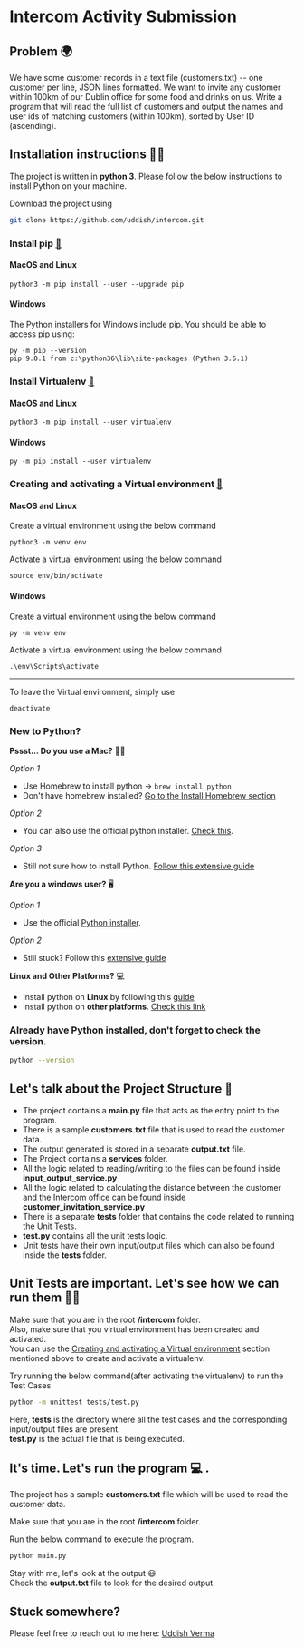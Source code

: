 # Intercom Activity Submission

## Problem 🌍 

We have some customer records in a text file (customers.txt) -- one customer per line, JSON lines formatted. We want to invite any customer within 100km of our Dublin office for some food and drinks on us. Write a program that will read the full list of customers and output the names and user ids of matching customers (within 100km), sorted by User ID (ascending).

## Installation instructions 👩‍💻 
The project is written in **python 3**. Please follow the below instructions to install Python on your machine.

Download the project using
```bash
git clone https://github.com/uddish/intercom.git
```

### Install pip [🔗](https://packaging.python.org/guides/installing-using-pip-and-virtual-environments/#installing-pip)
#### MacOS and Linux
```
python3 -m pip install --user --upgrade pip
```

#### Windows   
The Python installers for Windows include pip. You should be able to access pip using:
```
py -m pip --version
pip 9.0.1 from c:\python36\lib\site-packages (Python 3.6.1)
```

### Install Virtualenv [🔗](https://packaging.python.org/guides/installing-using-pip-and-virtual-environments/#installing-virtualenv)
#### MacOS and Linux
```
python3 -m pip install --user virtualenv
```

#### Windows   
```
py -m pip install --user virtualenv
```

### Creating and activating a Virtual environment [🔗](https://packaging.python.org/guides/installing-using-pip-and-virtual-environments/#creating-a-virtual-environment)
#### MacOS and Linux
Create a virtual environment using the below command
```
python3 -m venv env
```

Activate a virtual environment using the below command
```
source env/bin/activate
```

#### Windows   
Create a virtual environment using the below command
```
py -m venv env
```

Activate a virtual environment using the below command
```
.\env\Scripts\activate
```
-----
To leave the Virtual environment, simply use 
```
deactivate
```
### New to Python?

**Pssst... Do you use a Mac?** 👩‍💻 

*Option 1*
- Use Homebrew to install python -> ```brew install python```
- Don't have homebrew installed? [Go to the Install Homebrew section](https://brew.sh/)

*Option 2*
- You can also use the official python installer. [Check this](https://www.python.org/downloads/mac-osx/).

*Option 3*
- Still not sure how to install Python. [Follow this extensive guide](https://realpython.com/installing-python/#how-to-install-python-on-macos) 

**Are you a windows user?** 🖥

*Option 1*
- Use the official [Python installer](https://www.python.org/downloads/windows/). 

*Option 2*
- Still stuck? Follow this [extensive guide](https://realpython.com/installing-python/#how-to-check-your-python-version-on-windows) 

**Linux and Other Platforms?** 💻
- Install python on **Linux** by following this [guide](https://realpython.com/installing-python/#how-to-install-python-on-linux) 
- Install python on **other platforms**. [Check this link](https://www.python.org/download/other/)

### Already have Python installed, don't forget to check the version.

```bash
python --version
```

## Let's talk about the Project Structure 📄 
- The project contains a **main.py** file that acts as the entry point to the program.
- There is a sample **customers.txt** file that is used to read the customer data.
- The output generated is stored in a separate **output.txt** file. 
- The Project contains a **services** folder.
- All the logic related to reading/writing to the files can be found inside **input_output_service.py**
- All the logic related to calculating the distance between the customer and the Intercom office can be found inside **customer_invitation_service.py**
- There is a separate **tests** folder that contains the code related to running the Unit Tests.
- **test.py** contains all the unit tests logic.
- Unit tests have their own input/output files which can also be found inside the **tests** folder.


## Unit Tests are important. Let's see how we can run them 👩‍🏫 
Make sure that you are in the root **/intercom** folder.  
Also, make sure that you virtual environment has been created and activated.  
You can use the [Creating and activating a Virtual environment](https://github.com/uddish/intercom#creating-and-activating-a-virtual-environment-) section mentioned above to create and activate a virtualenv.

Try running the below command(after activating the virtualenv) to run the Test Cases
```bash
python -m unittest tests/test.py
```
Here, **tests** is the directory where all the test cases and the corresponding input/output files are present.   
**test.py** is the actual file that is being executed. 


## It's time. Let's run the program 💻 .

The project has a sample **customers.txt** file which will be used to read the customer data.

Make sure that you are in the root **/intercom** folder.   

Run the below command to execute the program.
```bash
python main.py
```
Stay with me, let's look at the output 😃   
Check the **output.txt** file to look for the desired output.

## Stuck somewhere?
Please feel free to reach out to me here:
[Uddish Verma](mailto:uddishverma22@gmail.com)
